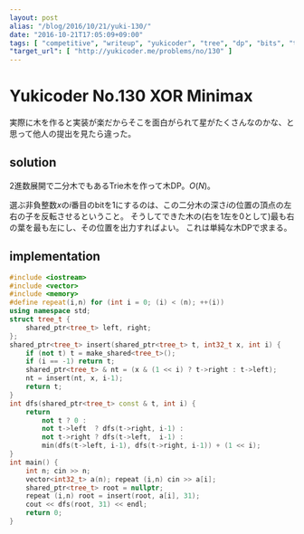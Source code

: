 ```yaml
---
layout: post
alias: "/blog/2016/10/21/yuki-130/"
date: "2016-10-21T17:05:09+09:00"
tags: [ "competitive", "writeup", "yukicoder", "tree", "dp", "bits", "trie" ]
"target_url": [ "http://yukicoder.me/problems/no/130" ]
---
```


# Yukicoder No.130 XOR Minimax

実際に木を作ると実装が楽だからそこを面白がられて星がたくさんなのかな、と思って他人の提出を見たら違った。

## solution

$2$進数展開で二分木でもあるTrie木を作って木DP。$O(N)$。

選ぶ非負整数$x$の$i$番目のbitを$1$にするのは、この二分木の深さ$i$の位置の頂点の左右の子を反転させるということ。
そうしてできた木の(右を$1$左を$0$として)最も右の葉を最も左にし、その位置を出力すればよい。
これは単純な木DPで求まる。

## implementation

``` c++
#include <iostream>
#include <vector>
#include <memory>
#define repeat(i,n) for (int i = 0; (i) < (n); ++(i))
using namespace std;
struct tree_t {
    shared_ptr<tree_t> left, right;
};
shared_ptr<tree_t> insert(shared_ptr<tree_t> t, int32_t x, int i) {
    if (not t) t = make_shared<tree_t>();
    if (i == -1) return t;
    shared_ptr<tree_t> & nt = (x & (1 << i) ? t->right : t->left);
    nt = insert(nt, x, i-1);
    return t;
}
int dfs(shared_ptr<tree_t> const & t, int i) {
    return
        not t ? 0 :
        not t->left  ? dfs(t->right, i-1) :
        not t->right ? dfs(t->left,  i-1) :
        min(dfs(t->left, i-1), dfs(t->right, i-1)) + (1 << i);
}
int main() {
    int n; cin >> n;
    vector<int32_t> a(n); repeat (i,n) cin >> a[i];
    shared_ptr<tree_t> root = nullptr;
    repeat (i,n) root = insert(root, a[i], 31);
    cout << dfs(root, 31) << endl;
    return 0;
}
```
